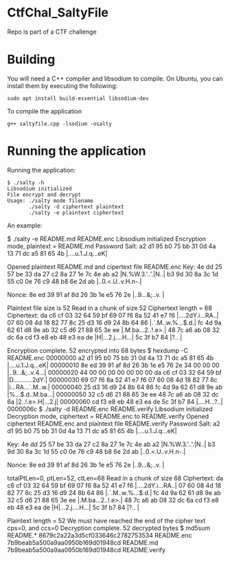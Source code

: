 # CtfChal_SaltyFile

Repo is part of a CTF challenge

# Building

You will need a C++ compiler and libsodium to compile.  On Ubuntu, you can
install them by executing the following:

```
sudo apt install build-essential libsodium-dev
```

To compile the application

```
g++ saltyfile.cpp -lsodium -osalty
```

# Running the application

Running the application:

```
$ ./salty -h
Libsodium initialized
File encrypt and decrypt
Usage: ./salty mode filename
       ./salty -d ciphertext plaintext
       ./salty -e plaintext ciphertext
```

An example:

$ ./salty -e README.md README.enc
Libsodium initialized
Encryption mode, plaintext = README.md
Password Salt:
a2 d1 95 b0 75 bb 31 0d  4a 13 71 dc a5 81 65 4b  |....u.1.J.q...eK|

Opened plaintext README.md and cipertext file README.enc
Key:
4e dd 25 57 be 33 da 27  c2 8a 27 1e 7c 4e ab a2  |N.%W.3.'..'.|N..|
b3 9d 30 8a 3c 1d 55 c0  0e 76 c9 48 b8 6e 2d ab  |..0.<.U..v.H.n-.|

Nonce:
8e ed 39 91 af 8d 26 3b  1e e5 76 2e              |..9...&;..v.    |

Plaintext file size is 52
Read in a chunk of size 52
Ciphertext length = 68
Ciphertext:
da c6 cf 03 32 64 59 bf  69 07 f6 8a 52 41 e7 f6  |....2dY.i...RA..|
07 60 08 4d 18 82 77 8c  25 d3 16 d9 24 8b 64 86  |.`.M..w.%...$.d.|
fc 4d 9a 62 61 d8 9e ab  32 c5 d6 21 88 65 3e ee  |.M.ba...2..!.e>.|
48 7c a6 ab 08 32 dc 6a  cd f3 e8 eb 48 e3 ea de  |H|...2.j....H...|
5c 3f b7 84                                       |\?..            |

Encryption complete. 52 encrypted into 68 bytes
$ hexdump -C README.enc 
00000000  a2 d1 95 b0 75 bb 31 0d  4a 13 71 dc a5 81 65 4b  |....u.1.J.q...eK|
00000010  8e ed 39 91 af 8d 26 3b  1e e5 76 2e 34 00 00 00  |..9...&;..v.4...|
00000020  44 00 00 00 00 00 00 00  da c6 cf 03 32 64 59 bf  |D...........2dY.|
00000030  69 07 f6 8a 52 41 e7 f6  07 60 08 4d 18 82 77 8c  |i...RA...`.M..w.|
00000040  25 d3 16 d9 24 8b 64 86  fc 4d 9a 62 61 d8 9e ab  |%...$.d..M.ba...|
00000050  32 c5 d6 21 88 65 3e ee  48 7c a6 ab 08 32 dc 6a  |2..!.e>.H|...2.j|
00000060  cd f3 e8 eb 48 e3 ea de  5c 3f b7 84              |....H...\?..|
0000006c
$ ./salty -d README.enc README.verify
Libsodium initialized
Decryption mode, ciphertext = README.enc to README.verify
Opened ciphertext README.enc and plaintext file README.verify
Password Salt:
a2 d1 95 b0 75 bb 31 0d  4a 13 71 dc a5 81 65 4b  |....u.1.J.q...eK|

Key:
4e dd 25 57 be 33 da 27  c2 8a 27 1e 7c 4e ab a2  |N.%W.3.'..'.|N..|
b3 9d 30 8a 3c 1d 55 c0  0e 76 c9 48 b8 6e 2d ab  |..0.<.U..v.H.n-.|

Nonce:
8e ed 39 91 af 8d 26 3b  1e e5 76 2e              |..9...&;..v.    |

  totalPtLen=0, ptLen=52, ctLen=68
  Read in a chunk of size 68
  Ciphertext:
  da c6 cf 03 32 64 59 bf  69 07 f6 8a 52 41 e7 f6  |....2dY.i...RA..|
  07 60 08 4d 18 82 77 8c  25 d3 16 d9 24 8b 64 86  |.`.M..w.%...$.d.|
  fc 4d 9a 62 61 d8 9e ab  32 c5 d6 21 88 65 3e ee  |.M.ba...2..!.e>.|
  48 7c a6 ab 08 32 dc 6a  cd f3 e8 eb 48 e3 ea de  |H|...2.j....H...|
  5c 3f b7 84                                       |\?..            |

  Plaintext length = 52
  We must have reached the end of the cipher text
    cps=0, and ccs=0
Decryption complete. 52 decrypted bytes
$ md5sum README.*
8679c2a22a3d5cf033646c2782753534  README.enc
7b9beab5a500a9aa0950b169d01948cd  README.md
7b9beab5a500a9aa0950b169d01948cd  README.verify
```
